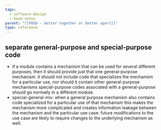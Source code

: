 ```yaml
---
tags:
  - software-design
  - book-notes
parent: "[[POSD - better together or better apart]]"
type: reference
---
```

## separate general-purpose and special-purpose code
- if a module contains a mechanism that can be used for several different purposes, then it should provide just that one general-purpose mechanism. it should not include code that specializes the mechanism for a particular use, nor should it contain other general-purpose mechanisms special-purpose codes associated with a general-purpose should go normally in a different module.
- special-general-mix: when a general purpose mechanism also contains code specialized for a particular use of that mechanism this makes the mechanism more complicated and creates information leakage between the mechanism and the particular use case: future modifications to the use case are likely to require changes to the underlying mechanism as well.
